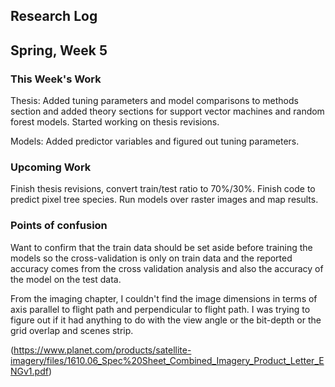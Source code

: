 ## Research Log


Spring, Week 5
----------------
  
### This Week's Work

Thesis:
Added tuning parameters and model comparisons to methods section and added theory sections for support vector machines and random forest models. Started working on thesis revisions.

Models:
Added predictor variables and figured out tuning parameters.

### Upcoming Work

Finish thesis revisions, convert train/test ratio to 70%/30%. Finish code to predict pixel tree species. Run models over raster images and map results.

### Points of confusion

Want to confirm that the train data should be set aside before training the models so the cross-validation is only on train data and the reported accuracy comes from the cross validation analysis and also the accuracy of the model on the test data.

From the imaging chapter, I couldn't find the image dimensions in terms of axis parallel to flight path and perpendicular to flight path. I was trying to figure out if it had anything to do with the view angle or the bit-depth or the grid overlap and scenes strip.

(https://www.planet.com/products/satellite-imagery/files/1610.06_Spec%20Sheet_Combined_Imagery_Product_Letter_ENGv1.pdf)
